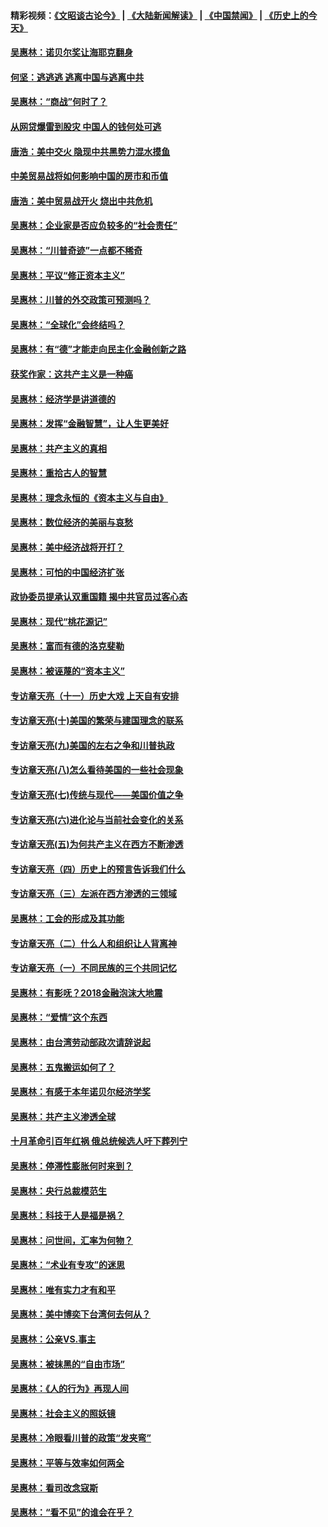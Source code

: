 #### 精彩视频：[《文昭谈古论今》](https://github.com/gfw-breaker/wenzhao/blob/master/README.md?t=12120331) | [《大陆新闻解读》](https://github.com/gfw-breaker/ntdtv-comedy/blob/master/README.md?t=12120331) | [《中国禁闻》](https://github.com/gfw-breaker/ntdtv-news/blob/master/README.md?t=12120331) | [《历史上的今天》](https://github.com/gfw-breaker/today-in-history/blob/master/README.md?t=12120331) 

#### [吴惠林：诺贝尔奖让海耶克翻身](../pages/nsc423/n10890049.md?t=12120331) 

#### [何坚：逃逃逃 逃离中国与逃离中共](../pages/nsc423/n10592891.md?t=12120331) 

#### [吴惠林：“商战”何时了？](../pages/nsc423/n10573558.md?t=12120331) 

#### [从网贷爆雷到股灾 中国人的钱何处可逃](../pages/nsc423/n10572800.md?t=12120331) 

#### [唐浩：美中交火 隐现中共黑势力混水摸鱼](../pages/nsc423/n10544040.md?t=12120331) 

#### [中美贸易战将如何影响中国的房市和币值](../pages/nsc423/n10543697.md?t=12120331) 

#### [唐浩：美中贸易战开火 烧出中共危机](../pages/nsc423/n10540126.md?t=12120331) 

#### [吴惠林：企业家是否应负较多的“社会责任”](../pages/nsc423/n10535022.md?t=12120331) 

#### [吴惠林：“川普奇迹”一点都不稀奇](../pages/nsc423/n10512808.md?t=12120331) 

#### [吴惠林：平议“修正资本主义”](../pages/nsc423/n10495724.md?t=12120331) 

#### [吴惠林：川普的外交政策可预测吗？](../pages/nsc423/n10462387.md?t=12120331) 

#### [吴惠林：“全球化”会终结吗？](../pages/nsc423/n10452838.md?t=12120331) 

#### [吴惠林：有“德”才能走向民主化金融创新之路](../pages/nsc423/n10432292.md?t=12120331) 

#### [获奖作家：这共产主义是一种癌](../pages/nsc423/n10431541.md?t=12120331) 

#### [吴惠林：经济学是讲道德的](../pages/nsc423/n10398014.md?t=12120331) 

#### [吴惠林：发挥“金融智慧”，让人生更美好](../pages/nsc423/n10375019.md?t=12120331) 

#### [吴惠林：共产主义的真相](../pages/nsc423/n10351394.md?t=12120331) 

#### [吴惠林：重拾古人的智慧](../pages/nsc423/n10337691.md?t=12120331) 

#### [吴惠林：理念永恒的《资本主义与自由》](../pages/nsc423/n10316274.md?t=12120331) 

#### [吴惠林：数位经济的美丽与哀愁](../pages/nsc423/n10292946.md?t=12120331) 

#### [吴惠林：美中经济战将开打？](../pages/nsc423/n10258825.md?t=12120331) 

#### [吴惠林：可怕的中国经济扩张](../pages/nsc423/n10219147.md?t=12120331) 

#### [政协委员提承认双重国籍 揭中共官员过客心态](../pages/nsc423/n10208809.md?t=12120331) 

#### [吴惠林：现代“桃花源记”](../pages/nsc423/n10185234.md?t=12120331) 

#### [吴惠林：富而有德的洛克斐勒](../pages/nsc423/n10142264.md?t=12120331) 

#### [吴惠林：被诬蔑的“资本主义”](../pages/nsc423/n10124816.md?t=12120331) 

#### [专访章天亮（十一）历史大戏 上天自有安排](../pages/nsc423/n10094905.md?t=12120331) 

#### [专访章天亮(十)美国的繁荣与建国理念的联系](../pages/nsc423/n10094899.md?t=12120331) 

#### [专访章天亮(九)美国的左右之争和川普执政](../pages/nsc423/n10094889.md?t=12120331) 

#### [专访章天亮(八)怎么看待美国的一些社会现象](../pages/nsc423/n10094857.md?t=12120331) 

#### [专访章天亮(七)传统与现代——美国价值之争](../pages/nsc423/n10093140.md?t=12120331) 

#### [专访章天亮(六)进化论与当前社会变化的关系](../pages/nsc423/n10092036.md?t=12120331) 

#### [专访章天亮(五)为何共产主义在西方不断渗透](../pages/nsc423/n10083620.md?t=12120331) 

#### [专访章天亮（四）历史上的预言告诉我们什么](../pages/nsc423/n10083606.md?t=12120331) 

#### [专访章天亮（三）左派在西方渗透的三领域](../pages/nsc423/n10081115.md?t=12120331) 

#### [吴惠林：工会的形成及其功能](../pages/nsc423/n10080633.md?t=12120331) 

#### [专访章天亮（二）什么人和组织让人背离神](../pages/nsc423/n10076637.md?t=12120331) 

#### [专访章天亮（一）不同民族的三个共同记忆](../pages/nsc423/n10074188.md?t=12120331) 

#### [吴惠林：有影呒？2018金融泡沫大地震](../pages/nsc423/n10040534.md?t=12120331) 

#### [吴惠林：“爱情”这个东西](../pages/nsc423/n10019423.md?t=12120331) 

#### [吴惠林：由台湾劳动部政次请辞说起](../pages/nsc423/n9979679.md?t=12120331) 

#### [吴惠林：五鬼搬运如何了？](../pages/nsc423/n9925338.md?t=12120331) 

#### [吴惠林：有感于本年诺贝尔经济学奖](../pages/nsc423/n9871883.md?t=12120331) 

#### [吴惠林：共产主义渗透全球](../pages/nsc423/n9812748.md?t=12120331) 

#### [十月革命引百年红祸 俄总统候选人吁下葬列宁](../pages/nsc423/n9810182.md?t=12120331) 

#### [吴惠林：停滞性膨胀何时来到？](../pages/nsc423/n9764136.md?t=12120331) 

#### [吴惠林：央行总裁模范生](../pages/nsc423/n9728134.md?t=12120331) 

#### [吴惠林：科技于人是福是祸？](../pages/nsc423/n9672982.md?t=12120331) 

#### [吴惠林：问世间，汇率为何物？](../pages/nsc423/n9621788.md?t=12120331) 

#### [吴惠林：“术业有专攻”的迷思](../pages/nsc423/n9580363.md?t=12120331) 

#### [吴惠林：唯有实力才有和平](../pages/nsc423/n9529599.md?t=12120331) 

#### [吴惠林：美中博奕下台湾何去何从？](../pages/nsc423/n9483598.md?t=12120331) 

#### [吴惠林：公亲VS.事主](../pages/nsc423/n9425637.md?t=12120331) 

#### [吴惠林：被抹黑的“自由市场”](../pages/nsc423/n9351545.md?t=12120331) 

#### [吴惠林：《人的行为》再现人间](../pages/nsc423/n9296339.md?t=12120331) 

#### [吴惠林：社会主义的照妖镜](../pages/nsc423/n9243460.md?t=12120331) 

#### [吴惠林：冷眼看川普的政策“发夹弯”](../pages/nsc423/n9120684.md?t=12120331) 

#### [吴惠林：平等与效率如何两全](../pages/nsc423/n9075430.md?t=12120331) 

#### [吴惠林：看司改念寇斯](../pages/nsc423/n9024915.md?t=12120331) 

#### [吴惠林：“看不见”的谁会在乎？](../pages/nsc423/n8977488.md?t=12120331) 

